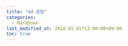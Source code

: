 ```yaml
---
title: "md 문법"
categories: 
  - MarkDown
last_modified_at: 2018-01-01T13:00:00+09:00
toc: true
---
```


<script src="https://gist.github.com/ihoneymon/652be052a0727ad59601.js"></script>